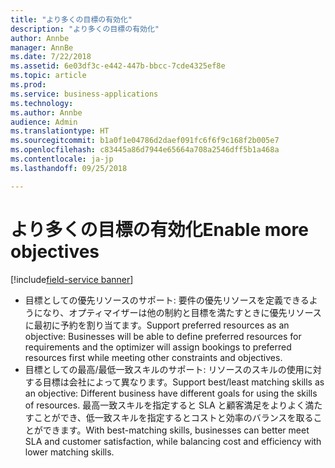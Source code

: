 ```yaml
---
title: "より多くの目標の有効化"
description: "より多くの目標の有効化"
author: Annbe
manager: AnnBe
ms.date: 7/22/2018
ms.assetid: 6e03df3c-e442-447b-bbcc-7cde4325ef8e
ms.topic: article
ms.prod: 
ms.service: business-applications
ms.technology: 
ms.author: Annbe
audience: Admin
ms.translationtype: HT
ms.sourcegitcommit: b1a0f1e04786d2daef091fc6f6f9c168f2b005e7
ms.openlocfilehash: c83445a86d7944e65664a708a2546dff5b1a468a
ms.contentlocale: ja-jp
ms.lasthandoff: 09/25/2018

---
```


#  <a name="enable-more-objectives"></a><span data-ttu-id="e995b-103">より多くの目標の有効化</span><span class="sxs-lookup"><span data-stu-id="e995b-103">Enable more objectives</span></span> 

[!include[field-service banner](../../../includes/field-service.md)]



-   <span data-ttu-id="e995b-104">目標としての優先リソースのサポート: 要件の優先リソースを定義できるようになり、オプティマイザーは他の制約と目標を満たすときに優先リソースに最初に予約を割り当てます。</span><span class="sxs-lookup"><span data-stu-id="e995b-104">Support preferred resources as an objective: Businesses will be able to define preferred resources for requirements and the optimizer will assign bookings to preferred resources first while meeting other constraints and objectives.</span></span>
-   <span data-ttu-id="e995b-105">目標としての最高/最低一致スキルのサポート: リソースのスキルの使用に対する目標は会社によって異なります。</span><span class="sxs-lookup"><span data-stu-id="e995b-105">Support best/least matching skills as an objective: Different business have different goals for using the skills of resources.</span></span> <span data-ttu-id="e995b-106">最高一致スキルを指定すると SLA と顧客満足をよりよく満たすことができ、低一致スキルを指定するとコストと効率のバランスを取ることができます。</span><span class="sxs-lookup"><span data-stu-id="e995b-106">With best-matching skills, businesses can better meet SLA and customer satisfaction, while balancing cost and efficiency with lower matching skills.</span></span>

